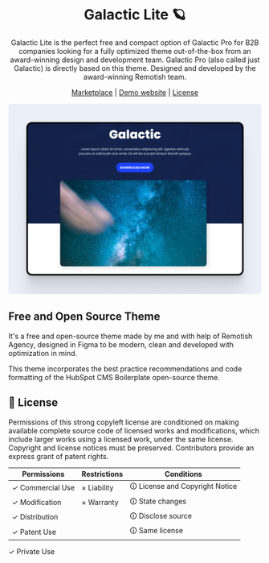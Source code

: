 <h1 align="center">Galactic Lite 🪐</h1>

<p align="center">
Galactic Lite is the perfect free and compact option of Galactic Pro for B2B companies looking for a fully optimized theme out-of-the-box from an award-winning design and development team. Galactic Pro (also called just Galactic) is directly based on this theme. Designed and developed by the award-winning Remotish team.
</p>

<p align="center">
  <a href="https://ecosystem.hubspot.com/marketplace/website/galactic-lite-theme-by-remotish">Marketplace</a> |
  <a href="https://marketplace.remotish.agency/galactic-lite-theme">Demo website</a> |
  <a href="./LICENSE">License</a>
</p>

<img src="./images/Thumbnails/Theme Template - Home.png" alt="Promotional cover of Relaxm Theme">

## Free and Open Source Theme
It's a free and open-source theme made by me and with help of Remotish Agency, designed in Figma to be modern, clean and developed with optimization in mind.

This theme incorporates the best practice recommendations and code formatting of the HubSpot CMS Boilerplate open-source theme.

## 📄 License

Permissions of this strong copyleft license are conditioned on making available complete source code of licensed works and modifications, which include larger works using a licensed work, under the same license. Copyright and license notices must be preserved. Contributors provide an express grant of patent rights.

| Permissions | Restrictions | Conditions
| --- | --- | --- 
&check; Commercial Use | &times; Liability | &#x1f6c8; License and Copyright Notice
&check; Modification   | &times; Warranty | &#x1f6c8; State changes
&check; Distribution |  | &#x1f6c8; Disclose source
&check; Patent Use |  | &#x1f6c8; Same license
&check; Private Use
